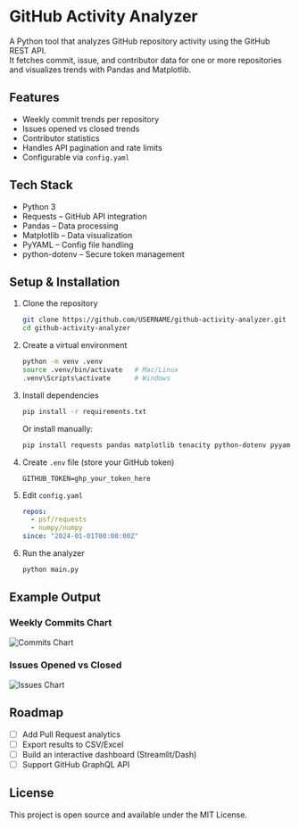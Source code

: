 
# GitHub Activity Analyzer

A Python tool that analyzes GitHub repository activity using the GitHub REST API.  
It fetches commit, issue, and contributor data for one or more repositories and visualizes trends with Pandas and Matplotlib.

## Features
- Weekly commit trends per repository
- Issues opened vs closed trends
- Contributor statistics
- Handles API pagination and rate limits
- Configurable via `config.yaml`

## Tech Stack
- Python 3
- Requests – GitHub API integration
- Pandas – Data processing
- Matplotlib – Data visualization
- PyYAML – Config file handling
- python-dotenv – Secure token management

## Setup & Installation

1. Clone the repository
   ```bash
   git clone https://github.com/USERNAME/github-activity-analyzer.git
   cd github-activity-analyzer
   ```

2. Create a virtual environment

   ```bash
   python -m venv .venv
   source .venv/bin/activate   # Mac/Linux
   .venv\Scripts\activate      # Windows
   ```

3. Install dependencies

   ```bash
   pip install -r requirements.txt
   ```

   Or install manually:

   ```bash
   pip install requests pandas matplotlib tenacity python-dotenv pyyaml
   ```

4. Create `.env` file (store your GitHub token)

   ```env
   GITHUB_TOKEN=ghp_your_token_here
   ```

5. Edit `config.yaml`

   ```yaml
   repos:
     - psf/requests
     - numpy/numpy
   since: "2024-01-01T00:00:00Z"
   ```

6. Run the analyzer

   ```bash
   python main.py
   ```

## Example Output

### Weekly Commits Chart

![Commits Chart](docs/example_commits.png)

### Issues Opened vs Closed

![Issues Chart](docs/example_issues.png)

## Roadmap

* [ ] Add Pull Request analytics
* [ ] Export results to CSV/Excel
* [ ] Build an interactive dashboard (Streamlit/Dash)
* [ ] Support GitHub GraphQL API

## License

This project is open source and available under the MIT License.
